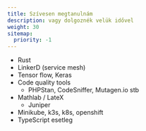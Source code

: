 ```yaml
---
title: Szívesen megtanulnám
description: vagy dolgoznék velük idővel
weight: 30
sitemap:
  priority: -1
---
```


- Rust
- LinkerD (service mesh)
- Tensor flow, Keras
- Code quality tools
  - PHPStan, CodeSniffer, Mutagen.io stb
- Mathlab / LateX
    - Juniper
- Minikube, k3s, k8s, openshift
- TypeScript esetleg
